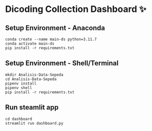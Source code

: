# Dicoding Collection Dashboard ✨

## Setup Environment - Anaconda
```
conda create --name main-ds python=3.11.7
conda activate main-ds
pip install -r requirements.txt
```

## Setup Environment - Shell/Terminal
```
mkdir Analisis-Data-Sepeda
cd Analisis-Data-Sepeda
pipenv install
pipenv shell
pip install -r requirements.txt
```

## Run steamlit app
```
cd dashboard
streamlit run dashboard.py
```
